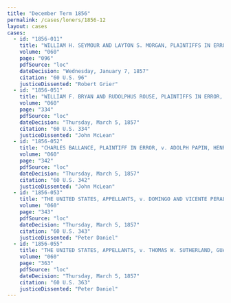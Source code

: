 ```yaml
---
title: "December Term 1856"
permalink: /cases/loners/1856-12
layout: cases
cases:
  - id: "1856-011"
    title: "WILLIAM H. SEYMOUR AND LAYTON S. MORGAN, PLAINTIFFS IN ERROR, v. CYRUS H. MCCORMICK"
    volume: "060"
    page: "096"
    pdfSource: "loc"
    dateDecision: "Wednesday, January 7, 1857"
    citation: "60 U.S. 96"
    justiceDissented: "Robert Grier"
  - id: "1856-051"
    title: "WILLIAM F. BRYAN AND RUDOLPHUS ROUSE, PLAINTIFFS IN ERROR, v. ROBERT FORSYTH"
    volume: "060"
    page: "334"
    pdfSource: "loc"
    dateDecision: "Thursday, March 5, 1857"
    citation: "60 U.S. 334"
    justiceDissented: "John McLean"
  - id: "1856-052"
    title: "CHARLES BALLANCE, PLAINTIFF IN ERROR, v. ADOLPH PAPIN, HENRY PAPIN, AND MARY ATCHISON"
    volume: "060"
    page: "342"
    pdfSource: "loc"
    dateDecision: "Thursday, March 5, 1857"
    citation: "60 U.S. 342"
    justiceDissented: "John McLean"
  - id: "1856-053"
    title: "THE UNITED STATES, APPELLANTS, v. DOMINGO AND VICENTE PERALTA"
    volume: "060"
    page: "343"
    pdfSource: "loc"
    dateDecision: "Thursday, March 5, 1857"
    citation: "60 U.S. 343"
    justiceDissented: "Peter Daniel"
  - id: "1856-055"
    title: "THE UNITED STATES, APPELLANTS, v. THOMAS W. SUTHERLAND, GUARDIAN OF VICTORIA, ISABEL, MIGUEL, AND HELINA, MINOR CHILDREN OF MIGUEL DE PEDRORENA, DECEASED"
    volume: "060"
    page: "363"
    pdfSource: "loc"
    dateDecision: "Thursday, March 5, 1857"
    citation: "60 U.S. 363"
    justiceDissented: "Peter Daniel"
---
```

